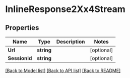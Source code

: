 # InlineResponse2Xx4Stream

## Properties

Name | Type | Description | Notes
------------ | ------------- | ------------- | -------------
**Url** | **string** |  | [optional] 
**Sessionid** | **string** |  | [optional] 

[[Back to Model list]](../README.md#documentation-for-models) [[Back to API list]](../README.md#documentation-for-api-endpoints) [[Back to README]](../README.md)


